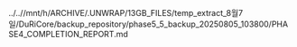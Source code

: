 ../..//mnt/h/ARCHIVE/.UNWRAP/13GB_FILES/temp_extract_8월7일/DuRiCore/backup_repository/phase5_5_backup_20250805_103800/PHASE4_COMPLETION_REPORT.md